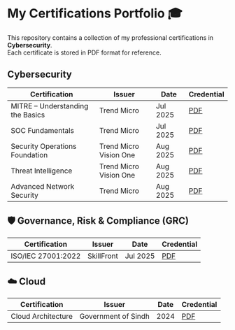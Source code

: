 # My Certifications Portfolio 🎓 

This repository contains a collection of my professional certifications in **Cybersecurity**.  
Each certificate is stored in PDF format for reference.  



## Cybersecurity

| Certification | Issuer | Date | Credential |
|---------------|--------|------|------------|
| MITRE – Understanding the Basics | Trend Micro | Jul 2025 | [PDF](./Certifications/Cybersecurity/mitre_understanding_basics_trendmicro.pdf) |
| SOC Fundamentals | Trend Micro | Jul 2025 | [PDF](./Certifications/Cybersecurity/soc_fundamentals_trendmicro.pdf) |
| Security Operations Foundation | Trend Micro Vision One | Aug 2025 | [PDF](./Certifications/Cybersecurity/trendvisionone_security_ops_foundation.pdf) |
| Threat Intelligence | Trend Micro Vision One | Aug 2025 | [PDF](./Certifications/Cybersecurity/trendvisionone_threat_intelligence.pdf) |
| Advanced Network Security | Trend Micro | Aug 2025 | [PDF](./Certifications/Cybersecurity/trendmicro_advanced_network_security.pdf) |

## 🛡 Governance, Risk & Compliance (GRC)
| Certification | Issuer | Date | Credential |
|---------------|--------|------|------------|
| ISO/IEC 27001:2022 | SkillFront | Jul 2025 | [PDF](./Certifications/GRC/iso_27001_2022_Information_Secuirty_Associate.pdf) |


## ☁️ Cloud
| Certification | Issuer | Date | Credential |
|---------------|--------|------|------------|
| Cloud Architecture | Government of Sindh | 2024 | [PDF](./Certifications/Cloud/cloud_architecture_sindhgovt.pdf) |
